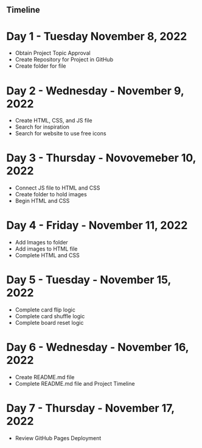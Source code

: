 ## Timeline

# Day 1 - Tuesday November 8, 2022
- Obtain Project Topic Approval
- Create Repository for Project in GitHub
- Create folder for file

# Day 2 - Wednesday - November 9, 2022
- Create HTML, CSS, and JS file
- Search for inspiration
- Search for website to use free icons

# Day 3 - Thursday - Novovemeber 10, 2022
- Connect JS file to HTML and CSS
- Create folder to hold images
- Begin HTML and CSS

# Day 4 - Friday - November 11, 2022
- Add Images to folder
- Add images to HTML file
- Complete HTML and CSS

# Day 5 - Tuesday - November 15, 2022
- Complete card flip logic
- Complete card shuffle logic
- Complete board reset logic

# Day 6 - Wednesday - November 16, 2022
- Create README.md file
- Complete README.md file and Project Timeline

# Day 7 - Thursday - November 17, 2022
- Review GitHub Pages Deployment